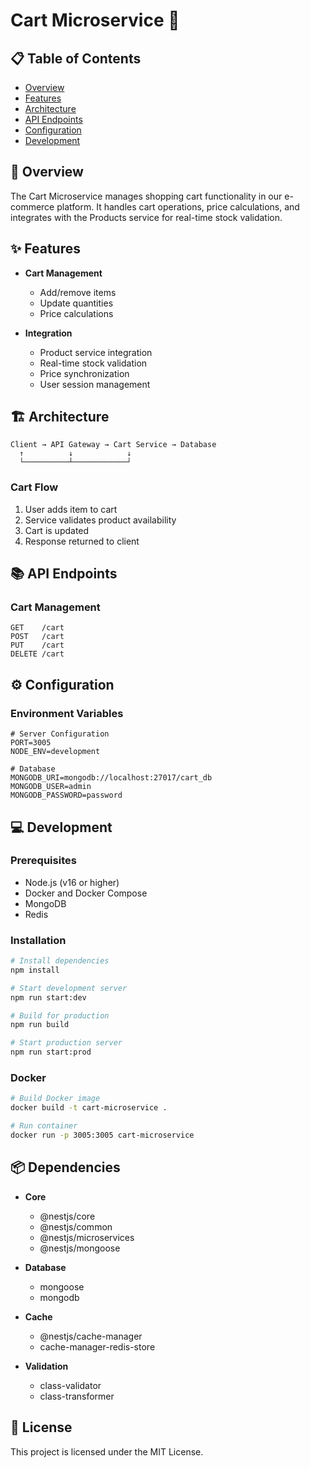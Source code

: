 # Cart Microservice 🛒

## 📋 Table of Contents

- [Overview](#overview)
- [Features](#features)
- [Architecture](#architecture)
- [API Endpoints](#api-endpoints)
- [Configuration](#configuration)
- [Development](#development)

## 🎯 Overview

The Cart Microservice manages shopping cart functionality in our e-commerce platform. It handles cart operations, price calculations, and integrates with the Products service for real-time stock validation.

## ✨ Features

- **Cart Management**

  - Add/remove items
  - Update quantities
  - Price calculations

- **Integration**

  - Product service integration
  - Real-time stock validation
  - Price synchronization
  - User session management

## 🏗️ Architecture

```
Client → API Gateway → Cart Service → Database
  ↑          ↓            ↓
  └──────────┴────────────┘
```

### Cart Flow

1. User adds item to cart
2. Service validates product availability
3. Cart is updated
4. Response returned to client

## 📚 API Endpoints

### Cart Management

```http
GET    /cart
POST   /cart
PUT    /cart
DELETE /cart
```

## ⚙️ Configuration

### Environment Variables

```env
# Server Configuration
PORT=3005
NODE_ENV=development

# Database
MONGODB_URI=mongodb://localhost:27017/cart_db
MONGODB_USER=admin
MONGODB_PASSWORD=password
```

## 💻 Development

### Prerequisites

- Node.js (v16 or higher)
- Docker and Docker Compose
- MongoDB
- Redis

### Installation

```bash
# Install dependencies
npm install

# Start development server
npm run start:dev

# Build for production
npm run build

# Start production server
npm run start:prod
```

### Docker

```bash
# Build Docker image
docker build -t cart-microservice .

# Run container
docker run -p 3005:3005 cart-microservice
```

## 📦 Dependencies

- **Core**

  - @nestjs/core
  - @nestjs/common
  - @nestjs/microservices
  - @nestjs/mongoose

- **Database**

  - mongoose
  - mongodb

- **Cache**

  - @nestjs/cache-manager
  - cache-manager-redis-store

- **Validation**
  - class-validator
  - class-transformer

## 📝 License

This project is licensed under the MIT License.
